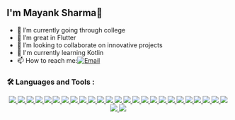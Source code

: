 ## I'm Mayank Sharma👋


- 🔭 I’m currently going through college
- 🌱 I’m great in Flutter
- 👯 I’m looking to collaborate on innovative projects
- 🤔 I'm currently learning Kotlin
- 📫 How to reach me:<a href="mailto:e22cseu0839@bennett.edu.in"><img src="https://img.shields.io/badge/Microsoft_Outlook-0078D4?style=for-the-badge&logo=microsoft-outlook&logoColor=white" alt="Email"></a> 

  
### :hammer_and_wrench: Languages and Tools :

<div align = "center">
<a href="https://github.com/M4dhav">
  <img href = "https://github.com/M4dhav" src = "https://img.shields.io/badge/C-00599C?style=for-the-badge&logo=c&logoColor=white"/>
  </a><a href="https://github.com/M4dhav">
  <img href = "https://github.com/M4dhav" src = "https://img.shields.io/badge/Python-FFD43B?style=for-the-badge&logo=python&logoColor=blue"/></a><a href="https://github.com/M4dhav">
  <img href = "https://github.com/M4dhav" src = "https://img.shields.io/badge/Visual_Studio_Code-0078D4?style=for-the-badge&logo=visual%20studio%20code&logoColor=white"/></a><a href="https://github.com/M4dhav">
  <img href = "https://github.com/M4dhav" src = "https://img.shields.io/badge/PyCharm-000000.svg?&style=for-the-badge&logo=PyCharm&logoColor=white"/></a><a href="https://github.com/M4dhav">
  <img href = "https://github.com/M4dhav" src = "https://img.shields.io/badge/GIT-E44C30?style=for-the-badge&logo=git&logoColor=white"/>
  <img href = "https://github.com/M4dhav" src = "https://img.shields.io/badge/Java-ED8B00?style=for-the-badge&logo=java&logoColor=white">
  <img href = "https://github.com/M4dhav" src = "https://img.shields.io/badge/JavaScript-323330?style=for-the-badge&logo=javascript&logoColor=F7DF1E">
  <img href = "https://github.com/M4dhav" src = "https://img.shields.io/badge/firebase-a08021?style=for-the-badge&logo=firebase&logoColor=ffcd34">
  <img href = "https://github.com/M4dhav" src = "https://img.shields.io/badge/MongoDB-%234ea94b.svg?style=for-the-badge&logo=mongodb&logoColor=white">
  <img href = "https://github.com/M4dhav" src = "https://img.shields.io/badge/mysql-4479A1.svg?style=for-the-badge&logo=mysql&logoColor=white">
  <img href = "https://github.com/M4dhav" src = "https://img.shields.io/badge/figma-%23F24E1E.svg?style=for-the-badge&logo=figma&logoColor=white">
  <img href = "https://github.com/M4dhav" src = "https://img.shields.io/badge/FastAPI-005571?style=for-the-badge&logo=fastapi">
  <img href = "https://github.com/M4dhav" src = "https://img.shields.io/badge/flask-%23000.svg?style=for-the-badge&logo=flask&logoColor=white">
  <img href = "https://github.com/M4dhav" src = "https://img.shields.io/badge/Flutter-%2302569B.svg?style=for-the-badge&logo=Flutter&logoColor=white">
  <img href = "https://github.com/M4dhav" src = "https://img.shields.io/badge/NPM-%23CB3837.svg?style=for-the-badge&logo=npm&logoColor=white">
  <img href = "https://github.com/M4dhav" src = "https://img.shields.io/badge/node.js-6DA55F?style=for-the-badge&logo=node.js&logoColor=white">
  <img href = "https://github.com/M4dhav" src = "https://img.shields.io/badge/azure-%230072C6.svg?style=for-the-badge&logo=microsoftazure&logoColor=white">
  <img href = "https://github.com/M4dhav" src = "https://img.shields.io/badge/Render-%46E3B7.svg?style=for-the-badge&logo=render&logoColor=white">
  <img href = "https://github.com/M4dhav" src = "https://img.shields.io/badge/vercel-%23000000.svg?style=for-the-badge&logo=vercel&logoColor=white">
  <img href = "https://github.com/M4dhav" src = "https://img.shields.io/badge/VIM-%2311AB00.svg?style=for-the-badge&logo=vim&logoColor=white">
  <img href = "https://github.com/M4dhav" src = "https://img.shields.io/badge/c++-%2300599C.svg?style=for-the-badge&logo=c%2B%2B&logoColor=white">
  <img href = "https://github.com/M4dhav" src = "https://img.shields.io/badge/dart-%230175C2.svg?style=for-the-badge&logo=dart&logoColor=white">
  <img href = "https://github.com/M4dhav" src = "https://img.shields.io/badge/Matplotlib-%23ffffff.svg?style=for-the-badge&logo=Matplotlib&logoColor=black">
  <img href = "https://github.com/M4dhav" src = "https://img.shields.io/badge/numpy-%23013243.svg?style=for-the-badge&logo=numpy&logoColor=white">
  <img href = "https://github.com/M4dhav" src = "https://img.shields.io/badge/pandas-%23150458.svg?style=for-the-badge&logo=pandas&logoColor=white">
  <img href = "https://github.com/M4dhav" src = "https://img.shields.io/badge/scikit--learn-%23F7931E.svg?style=for-the-badge&logo=scikit-learn&logoColor=white">
  <img href = "https://github.com/M4dhav" src = "https://img.shields.io/badge/TensorFlow-%23FF6F00.svg?style=for-the-badge&logo=TensorFlow&logoColor=white">
  
  
    
  </a>
</div>


